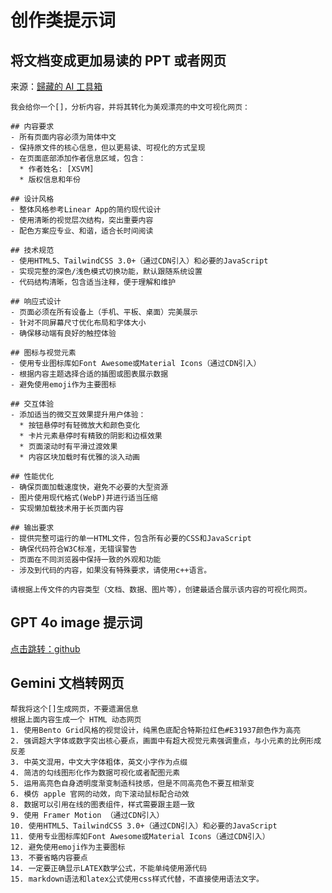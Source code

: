 # 创作类提示词
## 将文档变成更加易读的 PPT 或者网页
来源：[歸藏的 AI 工具箱](https://mp.weixin.qq.com/s/Z-u_DHF2dXGAPUvdav2Pvw)
``` [将文档变成更加易读的 PPT 或者网页]
我会给你一个[]，分析内容，并将其转化为美观漂亮的中文可视化网页：

## 内容要求
- 所有页面内容必须为简体中文
- 保持原文件的核心信息，但以更易读、可视化的方式呈现
- 在页面底部添加作者信息区域，包含：
  * 作者姓名: [XSVM]
  * 版权信息和年份

## 设计风格
- 整体风格参考Linear App的简约现代设计
- 使用清晰的视觉层次结构，突出重要内容
- 配色方案应专业、和谐，适合长时间阅读

## 技术规范
- 使用HTML5、TailwindCSS 3.0+（通过CDN引入）和必要的JavaScript
- 实现完整的深色/浅色模式切换功能，默认跟随系统设置
- 代码结构清晰，包含适当注释，便于理解和维护

## 响应式设计
- 页面必须在所有设备上（手机、平板、桌面）完美展示
- 针对不同屏幕尺寸优化布局和字体大小
- 确保移动端有良好的触控体验

## 图标与视觉元素
- 使用专业图标库如Font Awesome或Material Icons（通过CDN引入）
- 根据内容主题选择合适的插图或图表展示数据
- 避免使用emoji作为主要图标

## 交互体验
- 添加适当的微交互效果提升用户体验：
  * 按钮悬停时有轻微放大和颜色变化
  * 卡片元素悬停时有精致的阴影和边框效果
  * 页面滚动时有平滑过渡效果
  * 内容区块加载时有优雅的淡入动画

## 性能优化
- 确保页面加载速度快，避免不必要的大型资源
- 图片使用现代格式(WebP)并进行适当压缩
- 实现懒加载技术用于长页面内容

## 输出要求
- 提供完整可运行的单一HTML文件，包含所有必要的CSS和JavaScript
- 确保代码符合W3C标准，无错误警告
- 页面在不同浏览器中保持一致的外观和功能
- 涉及到代码的内容，如果没有特殊要求，请使用c++语言。

请根据上传文件的内容类型（文档、数据、图片等），创建最适合展示该内容的可视化网页。
```
## GPT 4o image 提示词
[点击跳转：github](https://github.com/jamez-bondos/awesome-gpt4o-images)

## Gemini 文档转网页
```
帮我将这个[]生成网页，不要遗漏信息
根据上面内容生成一个 HTML 动态网页
1. 使用Bento Grid风格的视觉设计，纯黑色底配合特斯拉红色#E31937颜色作为高亮
2. 强调超大字体或数字突出核心要点，画面中有超大视觉元素强调重点，与小元素的比例形成反差
3. 中英文混用，中文大字体粗体，英文小字作为点缀
4. 简洁的勾线图形化作为数据可视化或者配图元素
5. 运用高亮色自身透明度渐变制造科技感，但是不同高亮色不要互相渐变
6. 模仿 apple 官网的动效，向下滚动鼠标配合动效
8. 数据可以引用在线的图表组件，样式需要跟主题一致
9. 使用 Framer Motion （通过CDN引入）
10. 使用HTML5、TailwindCSS 3.0+（通过CDN引入）和必要的JavaScript
11. 使用专业图标库如Font Awesome或Material Icons（通过CDN引入）
12. 避免使用emoji作为主要图标
13. 不要省略内容要点
14. 一定要正确显示LATEX数学公式，不能单纯使用源代码
15. markdown语法和latex公式使用css样式代替，不直接使用语法文字。
```